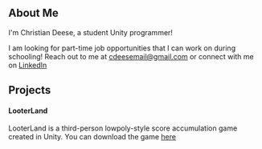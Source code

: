 ## About Me
I'm Christian Deese, a student Unity programmer! 

I am looking for part-time job opportunities that I can work on during schooling! Reach out to me at cdeesemail@gmail.com or connect with me on [LinkedIn](https://www.linkedin.com/in/christian-deese-ab890828b/)

## Projects
#### LooterLand
LooterLand is a third-person lowpoly-style score accumulation game created in Unity.
You can download the game [here](https://looter-land.itch.io/looter-land)



<!--
**chdeese/chdeese** is a ✨ _special_ ✨ repository because its `README.md` (this file) appears on your GitHub profile.

Here are some ideas to get you started:

- 🔭 I’m currently working on ...
- 🌱 I’m currently learning ...
- 👯 I’m looking to collaborate on ...
- 🤔 I’m looking for help with ...
- 💬 Ask me about ...
- 📫 How to reach me: ...
- 😄 Pronouns: ...
- ⚡ Fun fact: ...
-->

